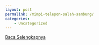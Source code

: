 ```yaml
---
layout: post
permalink: /mimpi-telepon-salah-sambung/
categories:
    - Uncategorized
---
```


[Baca Selengkapnya](/04)